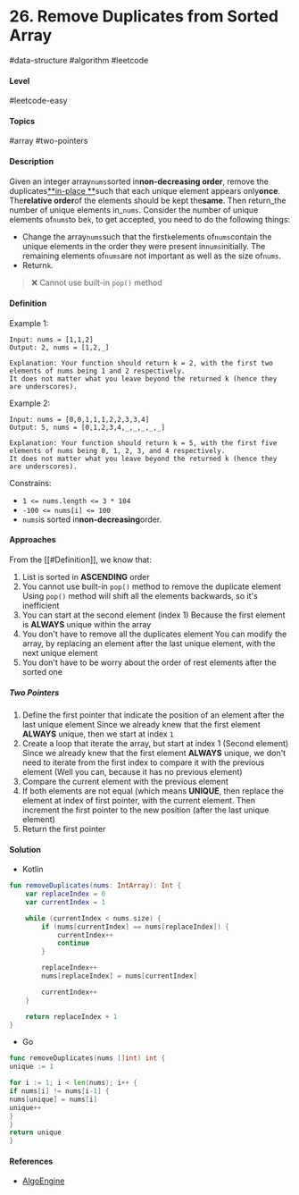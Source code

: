 # 26. Remove Duplicates from Sorted Array

#data-structure #algorithm #leetcode

#### Level

#leetcode-easy

#### Topics

#array #two-pointers

#### Description

Given an integer array`nums`sorted in**non-decreasing order**, remove the duplicates[**in-place
**](https://en.wikipedia.org/wiki/In-place_algorithm)such that each unique element appears only**once**. The**relative
order**of the elements should be kept the**same**. Then return_the number of unique elements in_`nums`.
Consider the number of unique elements of`nums`to be`k`, to get accepted, you need to do the following things:

- Change the array`nums`such that the first`k`elements of`nums`contain the unique elements in the order they were
  present in`nums`initially. The remaining elements of`nums`are not important as well as the size of`nums`.
- Return`k`.

> ❌ Cannot use built-in `pop()` method

#### Definition

Example 1:

```
Input: nums = [1,1,2]
Output: 2, nums = [1,2,_]

Explanation: Your function should return k = 2, with the first two elements of nums being 1 and 2 respectively.
It does not matter what you leave beyond the returned k (hence they are underscores).
```

Example 2:

```
Input: nums = [0,0,1,1,1,2,2,3,3,4]
Output: 5, nums = [0,1,2,3,4,_,_,_,_,_]

Explanation: Your function should return k = 5, with the first five elements of nums being 0, 1, 2, 3, and 4 respectively.
It does not matter what you leave beyond the returned k (hence they are underscores).
```

Constrains:

- `1 <= nums.length <= 3 * 104`
- `-100 <= nums[i] <= 100`
- `nums`is sorted in**non-decreasing**order.

#### Approaches

From the [[#Definition]], we know that:

1. List is sorted in **ASCENDING** order
2. You cannot use built-in `pop()` method to remove the duplicate element
   Using `pop()` method will shift all the elements backwards, so it's inefficient
3. You can start at the second element (index 1)
   Because the first element is **ALWAYS** unique within the array
4. You don't have to remove all the duplicates element
   You can modify the array, by replacing an element after the last unique element, with the next unique element
5. You don't have to be worry about the order of rest elements after the sorted one

##### Two Pointers

1. Define the first pointer that indicate the position of an element after the last unique element
   Since we already knew that the first element **ALWAYS** unique, then we start at index `1`
2. Create a loop that iterate the array, but start at index 1 (Second element)
   Since we already knew that the first element **ALWAYS** unique, we don't need to iterate from the first index to
   compare it with the previous element (Well you can, because it has no previous element)
3. Compare the current element with the previous element
4. If both elements are not equal (which means **UNIQUE**, then replace the element at index of first pointer, with the
   current element. Then increment the first pointer to the new position (after the last unique element)
5. Return the first pointer

#### Solution

- Kotlin

```kotlin
fun removeDuplicates(nums: IntArray): Int {
    var replaceIndex = 0
    var currentIndex = 1

    while (currentIndex < nums.size) {
        if (nums[currentIndex] == nums[replaceIndex]) {
            currentIndex++
            continue
        }

        replaceIndex++
        nums[replaceIndex] = nums[currentIndex]

        currentIndex++
    }

    return replaceIndex + 1
}
```

- Go

```go
func removeDuplicates(nums []int) int {
unique := 1

for i := 1; i < len(nums); i++ {
if nums[i] != nums[i-1] {
nums[unique] = nums[i]
unique++
}  
}
return unique
}
```

#### References

- [AlgoEngine](https://www.youtube.com/watch?v=oMr9lehS7Us)